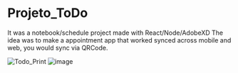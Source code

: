 # Projeto_ToDo

It was a notebook/schedule project made with React/Node/AdobeXD 
The idea was to make a appointment app that worked synced across mobile and web, you would sync via QRCode.

![Todo_Print](https://user-images.githubusercontent.com/19335381/134197367-ae50ddf1-28d0-4614-b409-101a5b643667.jpg)
![image](https://user-images.githubusercontent.com/19335381/135455323-4e8dc035-6d37-4665-a3f1-82a47d2b5d57.png)
